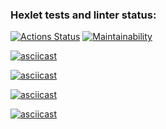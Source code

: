 ### Hexlet tests and linter status:
[![Actions Status](https://github.com/Oliverity/backend-project-44/actions/workflows/hexlet-check.yml/badge.svg)](https://github.com/Oliverity/backend-project-44/actions) 
[![Maintainability](https://api.codeclimate.com/v1/badges/2571af5c72159e962131/maintainability)](https://codeclimate.com/github/Oliverity/backend-project-44/maintainability)

[![asciicast](https://asciinema.org/a/qxxNI913Sow1sdH8WDGcVypCl.svg)](https://asciinema.org/a/qxxNI913Sow1sdH8WDGcVypCl)

[![asciicast](https://asciinema.org/a/qmSDVUEKlVdj9E4Bhy1act9b0.svg)](https://asciinema.org/a/qmSDVUEKlVdj9E4Bhy1act9b0)

[![asciicast](https://asciinema.org/a/6pMAkzkpkp9v4U99YTMEwKfUx.svg)](https://asciinema.org/a/6pMAkzkpkp9v4U99YTMEwKfUx)

[![asciicast](https://asciinema.org/a/qgl8UdZurNWHivxGXFqhS2pfS.svg)](https://asciinema.org/a/qgl8UdZurNWHivxGXFqhS2pfS)

